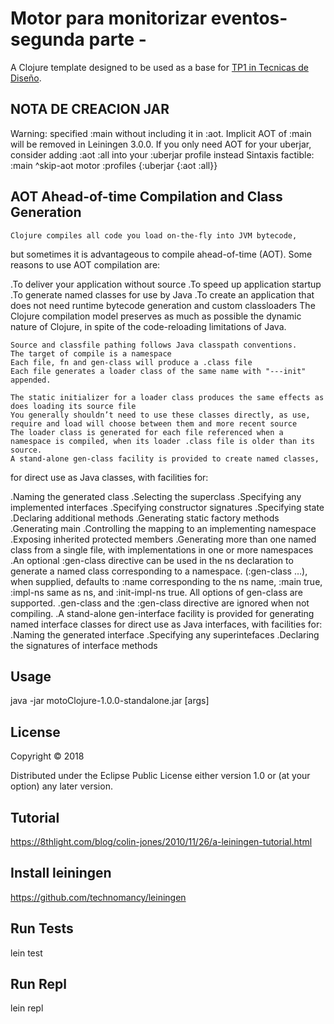 # Motor para monitorizar eventos-  segunda parte -

A Clojure template designed to be used as a base for [TP1 in Tecnicas de Diseño](https://github.com/7510-tecnicas-de-disenio/material-clases/blob/master/TPs/2018-1C%20-%20TP-1.1%20-%20Validador%20de%20Reglas.pdf).
## NOTA DE CREACION JAR


Warning: specified :main without including it in :aot. 
Implicit AOT of :main will be removed in Leiningen 3.0.0. 
If you only need AOT for your uberjar, consider adding :aot :all into your
:uberjar profile instead
 Sintaxis factible:
 :main ^skip-aot motor
 :profiles {:uberjar {:aot :all}}


## AOT  Ahead-of-time Compilation and Class Generation
	Clojure compiles all code you load on-the-fly into JVM bytecode,
but sometimes it is advantageous to compile ahead-of-time (AOT).
	Some reasons to use AOT compilation are:

.To deliver your application without source
.To speed up application startup
.To generate named classes for use by Java
.To create an application that does not need runtime bytecode generation and custom classloaders
	The Clojure compilation model preserves as much as possible the dynamic nature of Clojure, in spite of the code-reloading limitations of Java.

	Source and classfile pathing follows Java classpath conventions.
	The target of compile is a namespace
	Each file, fn and gen-class will produce a .class file
	Each file generates a loader class of the same name with "---init" appended.

	The static initializer for a loader class produces the same effects as does loading its source file
	You generally shouldn’t need to use these classes directly, as use, require and load will choose between them and more recent source
	The loader class is generated for each file referenced when a namespace is compiled, when its loader .class file is older than its source.
	A stand-alone gen-class facility is provided to create named classes,
for direct use as Java classes, with facilities for:

.Naming the generated class
.Selecting the superclass
.Specifying any implemented interfaces
.Specifying constructor signatures
.Specifying state
.Declaring additional methods
.Generating static factory methods
.Generating main
.Controlling the mapping to an implementing namespace
.Exposing inherited protected members
.Generating more than one named class from a single file, with implementations in one or more namespaces
.An optional :gen-class directive can be used in the ns declaration to generate a named class corresponding to a namespace. (:gen-class …​), when supplied, defaults to :name corresponding to the ns name, :main true, :impl-ns same as ns, and :init-impl-ns true. All options of gen-class are supported.
.gen-class and the :gen-class directive are ignored when not compiling.
.A stand-alone gen-interface facility is provided for generating named interface classes for direct use as Java interfaces, with facilities for:
.Naming the generated interface
.Specifying any superintefaces
.Declaring the signatures of interface methods 

## Usage

java -jar motoClojure-1.0.0-standalone.jar [args]

## License

Copyright © 2018

Distributed under the Eclipse Public License either version 1.0 or (at
your option) any later version.

## Tutorial
https://8thlight.com/blog/colin-jones/2010/11/26/a-leiningen-tutorial.html

## Install leiningen
https://github.com/technomancy/leiningen

## Run Tests
lein test

## Run Repl
lein repl
